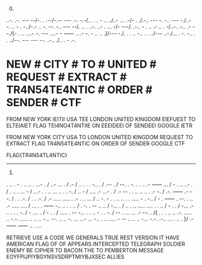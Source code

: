 0) 

..-. .-. --- --/-.   .   .--/-.-- --- .-. -.-/.. .   ..   -   .. ../..- ... .-/-   . ./.-.. --- -. -.. --- -./..-   -.   ..   -   .   -../-.- .. -. --. -.. --- --/. ..   .   ..-.   ..-   .   ...   -/- ---/.   .-..   -   . ..   .-   .. .   -/..-. .-.. .- --./{-   . ..   ....-   -.   ---   ....-   -   ⸺   ....-   -.   -   ..   .. .}/--- -./. .   . ..   -..   .   . ../--- ..-./...   .   -.   -..   .   . ../--. --- --- --. .-.. ./.. .   -   .-.


# NEW # CITY # TO # UNITED # REQUEST # EXTRACT # TR4N54TE4NTIC # ORDER # SENDER # CTF

FROM NEW YORK IEITII USA TEE LONDON UNITED KINGDOM EIEFUEST TO ELTEIAIET FLAG TEI4NO4T4NTIIE ON EEEIDEEI OF SENDEEI GOOGLE IETR

FROM NEW YORK CITY USA TO LONDON UNITED KINGDOM REQUEST TO EXTRACT FLAG TR4N54TE4NTIC ON ORDER OF SENDER GOOGLE CTF

FLAG{TR4N54TL4NTIC}

______________________

1) 

. ..   .   -   . ..   ..   .   ...-   . / ..-   ...   . / .- / .. .   . .   -..   . / .--   . / --.   .   -.   .   . ..   .-   ⸺   ... / -   . ..   ..-   . / . ..   .   ...   - / ...-   .   . ..   ...   ..   . .   -. / ..   - / ....   .-   ...-   . / .-   --   .   . ..   ..   .. .   .-   -. / .-.   ⸺   .-   --. / . .   .-. / . .   .-. / .-   .....   .....   .   .-   . ..   ... / ..   -.   -   .   . ..   .. .   .   .....   -   .   -.. / -   .   ⸺   .   --.   . ..   .-   .....   .... / ...   . .   ⸺   -..   ..   .   . .. / .   -.   .   --   .. .. / -...   . / .. .   ..   .....   ....   .   . .. / -   . . / -...   .-   .. .   . .   -. / -   ....   . / -   . . / .....   .   --   -...   .   . ..   -   . .   -. / --   .   ...   ...   .-   --.   . /{ .   . .   .. ..   .-.   .....   ..   -.-.   .....   ..   .. ..   -...   --.   .. ..   -.   ...   ...-   ...   -..   . ..   .....   -   --   ..   .. ..   -...   -.-.   .-..   ...   .   .. . }/ .-   ⸺   ⸺   ..   .   ...


RETRIEVE USE A CODE WE GENERALS TRUE REST VERSION IT HAVE AMERICAN FLAG OF OF APPEARS INTERCEPTED TELEGRAPH SOLDIER ENEMY BE CIPHER TO BACON THE TO PEMBERTON MESSAGE EOYFPIJPIYBGYNSVSDRPTMIYBJXSEC ALLIES
